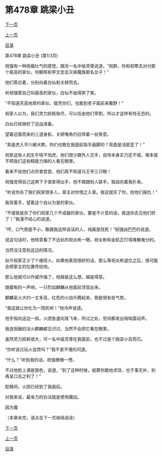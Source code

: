 <h1>第478章    跳梁小丑</h1>
            <div><p><a href="./1432_%E7%AC%AC478%E7%AB%A0_%E8%B7%B3%E6%A2%81%E5%B0%8F%E4%B8%91.md">下一页</a></p><p><a href="./1430_%E7%AC%AC477%E7%AB%A0_%E8%83%9C%E4%B9%8B%E4%B8%8D%E6%AD%A6.md">上一页</a></p><p><a href="../">目录</a></p></div>
            <div><p>第478章    跳梁小丑 (第1/3页)</p><p>祝强有一种扬眉吐气的感觉，跟另一名中级灵尊说道，“祝群，你和祝寒去对付那个瘦高的家伙，何朝晖和李文忠去灭掉魔族那名女子！”</p><p>他们答应着，分别向着白仙和关婷而去。</p><p>听祝强管自己叫瘦高的家伙，白仙不由得笑了笑。</p><p>“不知道天高地厚的家伙，就凭你们，也敢到老子面前来撒野！”</p><p>祝家人以为，我们灵力损耗殆尽，可以任由他们宰割，所以才这样有恃无恐的。</p><p>白仙已经做好了迎战准备。</p><p>望着迎面而来的三道身影，关婷嘴角仍旧带着一丝笑意。</p><p>“真是虎入平川被犬欺，你们也敢在我面前指手画脚的？简直是活腻歪了！”</p><p>祝家这些人初生牛犊不怕虎，他们很少跟外人交手，自恃本身实力还不错，根本就不把我们这些精疲力竭的人看在眼里。</p><p>看来不给他们点厉害尝尝，他们真不知道马王爷三只眼！</p><p>祝强觉得自己这两下子很拿得出手，他不屑跟别人联手，独自向着我扑来。</p><p>“听说你杀了我们祝家很多人，家主对你恨之入骨。我这就杀了你，给他们报仇！”</p><p>我背着手，望着这个自以为是的家伙。</p><p>“不错我是杀了你们祝家几个不成器的家伙，要是不介意的话，我送你去见他们好了！”我漫不经心的说道。</p><p>“哼，口气倒是不小，敢跟我这样说话的人，纯属是找死！”祝强凶巴巴的说道。</p><p>说这句话时，他特意看了不远处的祝炎彬一眼，祝炎彬和金航正打得难解难分的。</p><p>当然没注意到这边的情况。</p><p>如今祝家正少了个接班人，如果他表现很好的话，那么等祝炎彬退位之后，很可能会把家主的位置传给他。</p><p>那么他就可以作威作福了，他越是这么想，越是得意。</p><p>随着嘭的一声响，一只烈焰麒麟从他面前浮现出来。</p><p>麒麟圣火大约一丈多高，红色的火焰升腾起来，倒是很有些气势。</p><p>“我这就让你化为一团灰烬！”他冷声说道。</p><p>他手指向这边一指，火团急速向我飞来，所过之处，空间都发出嗡嗡震动声。</p><p>我连祝融的浴火麒麟都见识过，当然不会把它看在眼里。</p><p>虽然灵力损耗很大，可一名中级灵尊在我面前，也不过是个跳梁小丑而已。</p><p>“你听说过玩火自焚吗？”我不紧不慢的问道。</p><p>“什么？”听到我的话，祝强微微一愣。</p><p>不过他脸上满是狠色，说道，“到了这种时候，就算你跪地求饶，也于事无补，别再呈口舌之利了！”</p><p>眨眼间，火团已经到了我面前。</p><p>对我来说，最省力的办法就是使用魔焰。</p><p>因为魔</p><p>（本章未完，请点击下一页继续阅读）</p></div>
            <div><p><a href="./1432_%E7%AC%AC478%E7%AB%A0_%E8%B7%B3%E6%A2%81%E5%B0%8F%E4%B8%91.md">下一页</a></p><p><a href="./1430_%E7%AC%AC477%E7%AB%A0_%E8%83%9C%E4%B9%8B%E4%B8%8D%E6%AD%A6.md">上一页</a></p><p><a href="../">目录</a></p></div>